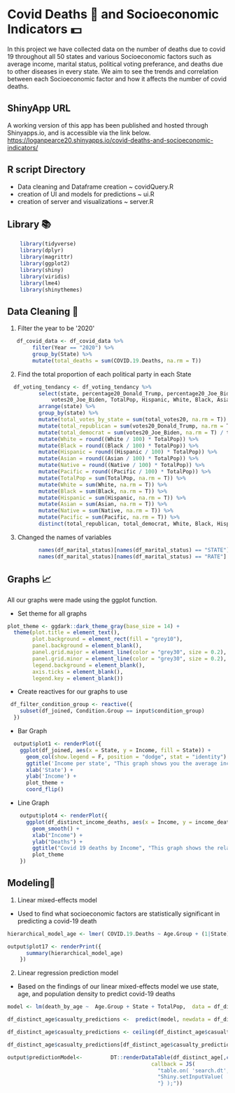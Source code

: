 
# Covid Deaths 🦠 and Socioeconomic Indicators 💵
In this project we have collected data on the number of deaths due to covid 19 throughout all 50 states and various Socioeconomic factors such as average income, marital status, political voting preferance, and deaths due to other diseases in every state. We aim to see the trends and correlation between each Socioeconomic factor and how it affects the number of covid deaths. 

## ShinyApp URL
A working version of this app has been published and hosted through Shinyapps.io, and is accessible via the link below.
https://loganpearce20.shinyapps.io/covid-deaths-and-socioeconomic-indicators/

## R script Directory
* Data cleaning and Dataframe creation ~ covidQuery.R
* creation of UI and models for predictions ~ ui.R
* creation of server and visualizations ~ server.R

## Library 📚
```r
    library(tidyverse)
    library(dplyr)
    library(magrittr)
    library(ggplot2)
    library(shiny)
    library(viridis)
    library(lme4)
    library(shinythemes)
 ```
## Data Cleaning 🧼
1. Filter the year to be '2020'
```r
   df_covid_data <- df_covid_data %>%
        filter(Year == "2020") %>%
        group_by(State) %>%
        mutate(total_deaths = sum(COVID.19.Deaths, na.rm = T))
  ```
  2. Find the total proportion of each political party in each State
  ```r    
    df_voting_tendancy <- df_voting_tendancy %>%
            select(state, percentage20_Donald_Trump, percentage20_Joe_Biden, total_votes20, votes20_Donald_Trump, 
                votes20_Joe_Biden, TotalPop, Hispanic, White, Black, Asian, Native, Pacific) %>%
            arrange(state) %>%
            group_by(state) %>%
            mutate(total_votes_by_state = sum(total_votes20, na.rm = T)) %>%
            mutate(total_republican = sum(votes20_Donald_Trump, na.rm = T) / total_votes_by_state) %>%
            mutate(total_democrat = sum(votes20_Joe_Biden, na.rm = T) / total_votes_by_state) %>%
            mutate(White = round((White / 100) * TotalPop)) %>%
            mutate(Black = round((Black / 100) * TotalPop)) %>%
            mutate(Hispanic = round((Hispanic / 100) * TotalPop)) %>%
            mutate(Asian = round((Asian / 100) * TotalPop)) %>%
            mutate(Native = round((Native / 100) * TotalPop)) %>%
            mutate(Pacific = round((Pacific / 100) * TotalPop)) %>%
            mutate(TotalPop = sum(TotalPop, na.rm = T)) %>%
            mutate(White = sum(White, na.rm = T)) %>%
            mutate(Black = sum(Black, na.rm = T)) %>%
            mutate(Hispanic = sum(Hispanic, na.rm = T)) %>%
            mutate(Asian = sum(Asian, na.rm = T)) %>%
            mutate(Native = sum(Native, na.rm = T)) %>%
            mutate(Pacific = sum(Pacific, na.rm = T)) %>%
            distinct(total_republican, total_democrat, White, Black, Hispanic, Asian, Native, Pacific)
  ```      
  3. Changed the names of variables 
  ```r          
            names(df_marital_status)[names(df_marital_status) == "STATE"] <- "State"
            names(df_marital_status)[names(df_marital_status) == "RATE"] <- "marriageRate"  
```
## Graphs 📈
All our graphs were made using the ggplot function.

- Set theme for all graphs
```r
plot_theme <- ggdark::dark_theme_gray(base_size = 14) + 
  theme(plot.title = element_text(),
        plot.background = element_rect(fill = "grey10"),
        panel.background = element_blank(),
        panel.grid.major = element_line(color = "grey30", size = 0.2),
        panel.grid.minor = element_line(color = "grey30", size = 0.2),
        legend.background = element_blank(),
        axis.ticks = element_blank(),
        legend.key = element_blank())
```
- Create reactives for our graphs to use
```r
 df_filter_condition_group <- reactive({
    subset(df_joined, Condition.Group == input$condition_group)
  })
 ```

- Bar Graph 
```r
  output$plot1 <- renderPlot({
    ggplot(df_joined, aes(x = State, y = Income, fill = State)) +
      geom_col(show.legend = F, position = "dodge", stat = "identity") +
      ggtitle('Income per state', "This graph shows you the average income for every state in 2020") +
      xlab('State') +
      ylab('Income') +
      plot_theme +
      coord_flip() 
```
   - Line Graph
```r
    output$plot4 <- renderPlot({
      ggplot(df_distinct_income_deaths, aes(x = Income, y = income_deaths)) +
        geom_smooth() +
        xlab("Income") +
        ylab("Deaths") +
        ggtitle("Covid 19 deaths by Income", "This graph shows the relationship between income and the total number of deaths due to covid-19") + 
        plot_theme
    })
```
## Modeling🔋
1. Linear mixed-effects model
* Used to find what socioeconomic factors are statistically significant in predicting a covid-19 death
```r
hierarchical_model_age <- lmer( COVID.19.Deaths ~ Age.Group + (1|State), data = df_distinct_age_condition)

output$plot17 <- renderPrint({
      summary(hierarchical_model_age)
    })
```
2. Linear regression prediction model
* Based on the findings of our linear mixed-effects model we use state, age, and population density to predict covid-19 deaths 
```r
model <- lm(death_by_age ~  Age.Group + State + TotalPop,  data = df_distinct_age)

df_distinct_age$casualty_predictions <-  predict(model, newdata = df_distinct_age)

df_distinct_age$casualty_predictions <- ceiling(df_distinct_age$casualty_predictions)

df_distinct_age$casualty_predictions[df_distinct_age$casualty_predictions < 0] <- 0

output$predictionModel<-         DT::renderDataTable(df_distinct_age[,c("State","Age.Group","TotalPop","death_by_age","casualty_predictions")],options = list(pageLength = 10),
                                              callback = JS(
                                                "table.on( 'search.dt', function () {",
                                                "Shiny.setInputValue( 'search', table.search() );",
                                                "} );"))
```
